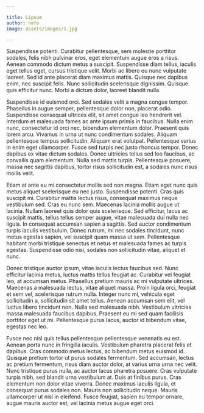 ```yaml
---

title: Lipsum
author: nefo
image: assets/images/1.jpg

--- 
```


Suspendisse potenti. Curabitur pellentesque, sem molestie porttitor sodales, felis nibh pulvinar eros, eget elementum augue eros a risus. Aenean commodo dictum metus a suscipit. Suspendisse diam tellus, iaculis eget tellus eget, cursus tristique velit. Morbi ac libero eu nunc vulputate laoreet. Sed id ante placerat diam maximus mattis. Quisque nec dapibus enim, nec suscipit felis. Nunc sollicitudin scelerisque dignissim. Quisque quis efficitur nunc. Morbi a dictum dolor, laoreet blandit nulla.

Suspendisse id euismod orci. Sed sodales velit a magna congue tempor. Phasellus in augue semper, pellentesque dolor non, placerat odio. Suspendisse consequat ultrices elit, sit amet congue leo hendrerit vel. Interdum et malesuada fames ac ante ipsum primis in faucibus. Nulla enim nunc, consectetur id orci nec, bibendum elementum dolor. Praesent quis lorem arcu. Vivamus in urna ut nunc condimentum sodales. Aliquam pellentesque tempus sollicitudin. Aliquam erat volutpat. Pellentesque varius in enim eget ullamcorper. Fusce sed turpis nec justo rhoncus tempor. Donec dapibus ex vitae dictum sodales. Donec ultricies tellus sed leo faucibus, ac convallis quam elementum. Nulla sed mattis turpis. Pellentesque posuere, massa nec sagittis dapibus, tortor risus sollicitudin est, a sodales nunc risus mollis velit.

Etiam at ante eu mi consectetur mollis sed non magna. Etiam eget nunc quis metus aliquet scelerisque eu nec justo. Suspendisse potenti. Cras quis suscipit mi. Curabitur mattis lectus risus, consequat maximus neque vestibulum sed. Cras eu nunc sem. Maecenas lacinia mollis augue ut lacinia. Nullam laoreet quis dolor quis scelerisque. Sed efficitur, lacus ac suscipit mattis, tellus tellus semper augue, vitae malesuada dui nulla nec ligula. In consequat accumsan sapien a sagittis. Sed auctor condimentum turpis iaculis vestibulum. Donec rutrum, mi nec sodales tincidunt, nunc metus egestas sapien, vel suscipit quam massa ut sem. Pellentesque habitant morbi tristique senectus et netus et malesuada fames ac turpis egestas. Suspendisse odio nisi, sodales non sollicitudin vitae, aliquet et nunc.

Donec tristique auctor ipsum, vitae iaculis lectus faucibus sed. Nunc efficitur lacinia metus, luctus mattis tellus feugiat ac. Curabitur vel feugiat leo, at accumsan metus. Phasellus pretium mauris ac mi vulputate ultrices. Maecenas a malesuada lectus, vitae aliquet massa. Proin ligula orci, feugiat et sem vel, scelerisque rutrum nulla. Integer nunc mi, vehicula eget sollicitudin a, sollicitudin sit amet tellus. Aenean accumsan sem elit, vel luctus libero tincidunt non. Nulla sed malesuada nibh. Vestibulum ultricies massa malesuada faucibus dapibus. Praesent eu mi sed quam facilisis porttitor eget ut mi. Pellentesque purus lacus, auctor id bibendum vitae, egestas nec leo.

Fusce nec nisl quis tellus pellentesque pellentesque venenatis eu est. Aenean porta nunc in fringilla iaculis. Vestibulum pharetra placerat felis et dapibus. Cras commodo metus lectus, ac bibendum metus euismod id. Quisque pretium tortor ut purus sodales fermentum. Sed accumsan, lectus ac pretium fermentum, risus diam auctor dolor, at varius urna urna nec velit. Nunc tristique purus nulla, ac auctor lacus pharetra posuere. Cras vulputate turpis nibh, sed blandit urna vestibulum at. Duis at finibus purus. Cras elementum non dolor vitae viverra. Donec maximus iaculis ligula, et consequat purus sodales non. Mauris non sollicitudin neque. Mauris ullamcorper ut nisl in eleifend. Fusce feugiat, sapien eu tempor ornare, augue mauris auctor est, vel lacinia metus augue eget orci.
